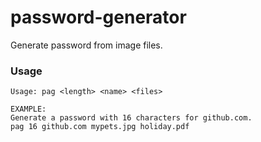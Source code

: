 # password-generator
Generate password from image files.

### Usage
```
Usage: pag <length> <name> <files>

EXAMPLE:
Generate a password with 16 characters for github.com.
pag 16 github.com mypets.jpg holiday.pdf
```
